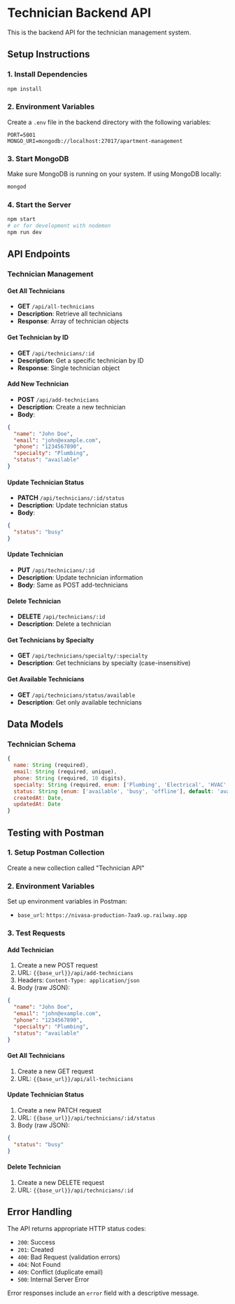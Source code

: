 # Technician Backend API

This is the backend API for the technician management system.

## Setup Instructions

### 1. Install Dependencies
```bash
npm install
```

### 2. Environment Variables
Create a `.env` file in the backend directory with the following variables:
```
PORT=5001
MONGO_URI=mongodb://localhost:27017/apartment-management
```

### 3. Start MongoDB
Make sure MongoDB is running on your system. If using MongoDB locally:
```bash
mongod
```

### 4. Start the Server
```bash
npm start
# or for development with nodemon
npm run dev
```

## API Endpoints

### Technician Management

#### Get All Technicians
- **GET** `/api/all-technicians`
- **Description**: Retrieve all technicians
- **Response**: Array of technician objects

#### Get Technician by ID
- **GET** `/api/technicians/:id`
- **Description**: Get a specific technician by ID
- **Response**: Single technician object

#### Add New Technician
- **POST** `/api/add-technicians`
- **Description**: Create a new technician
- **Body**:
```json
{
  "name": "John Doe",
  "email": "john@example.com",
  "phone": "1234567890",
  "specialty": "Plumbing",
  "status": "available"
}
```

#### Update Technician Status
- **PATCH** `/api/technicians/:id/status`
- **Description**: Update technician status
- **Body**:
```json
{
  "status": "busy"
}
```

#### Update Technician
- **PUT** `/api/technicians/:id`
- **Description**: Update technician information
- **Body**: Same as POST add-technicians

#### Delete Technician
- **DELETE** `/api/technicians/:id`
- **Description**: Delete a technician

#### Get Technicians by Specialty
- **GET** `/api/technicians/specialty/:specialty`
- **Description**: Get technicians by specialty (case-insensitive)

#### Get Available Technicians
- **GET** `/api/technicians/status/available`
- **Description**: Get only available technicians

## Data Models

### Technician Schema
```javascript
{
  name: String (required),
  email: String (required, unique),
  phone: String (required, 10 digits),
  specialty: String (required, enum: ['Plumbing', 'Electrical', 'HVAC', 'General Maintenance', 'Carpentry']),
  status: String (enum: ['available', 'busy', 'offline'], default: 'available'),
  createdAt: Date,
  updatedAt: Date
}
```

## Testing with Postman

### 1. Setup Postman Collection
Create a new collection called "Technician API"

### 2. Environment Variables
Set up environment variables in Postman:
- `base_url`: `https://nivasa-production-7aa9.up.railway.app`

### 3. Test Requests

#### Add Technician
1. Create a new POST request
2. URL: `{{base_url}}/api/add-technicians`
3. Headers: `Content-Type: application/json`
4. Body (raw JSON):
```json
{
  "name": "John Doe",
  "email": "john@example.com",
  "phone": "1234567890",
  "specialty": "Plumbing",
  "status": "available"
}
```

#### Get All Technicians
1. Create a new GET request
2. URL: `{{base_url}}/api/all-technicians`

#### Update Technician Status
1. Create a new PATCH request
2. URL: `{{base_url}}/api/technicians/:id/status`
3. Body (raw JSON):
```json
{
  "status": "busy"
}
```

#### Delete Technician
1. Create a new DELETE request
2. URL: `{{base_url}}/api/technicians/:id`

## Error Handling

The API returns appropriate HTTP status codes:
- `200`: Success
- `201`: Created
- `400`: Bad Request (validation errors)
- `404`: Not Found
- `409`: Conflict (duplicate email)
- `500`: Internal Server Error

Error responses include an `error` field with a descriptive message. 